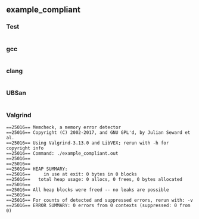 ## example_compliant
### Test
```
```
### gcc
```
```
### clang
```
```
### UBSan
```
```
### Valgrind
```
==25016== Memcheck, a memory error detector
==25016== Copyright (C) 2002-2017, and GNU GPL'd, by Julian Seward et al.
==25016== Using Valgrind-3.13.0 and LibVEX; rerun with -h for copyright info
==25016== Command: ./example_compliant.out
==25016== 
==25016== 
==25016== HEAP SUMMARY:
==25016==     in use at exit: 0 bytes in 0 blocks
==25016==   total heap usage: 0 allocs, 0 frees, 0 bytes allocated
==25016== 
==25016== All heap blocks were freed -- no leaks are possible
==25016== 
==25016== For counts of detected and suppressed errors, rerun with: -v
==25016== ERROR SUMMARY: 0 errors from 0 contexts (suppressed: 0 from 0)
```
